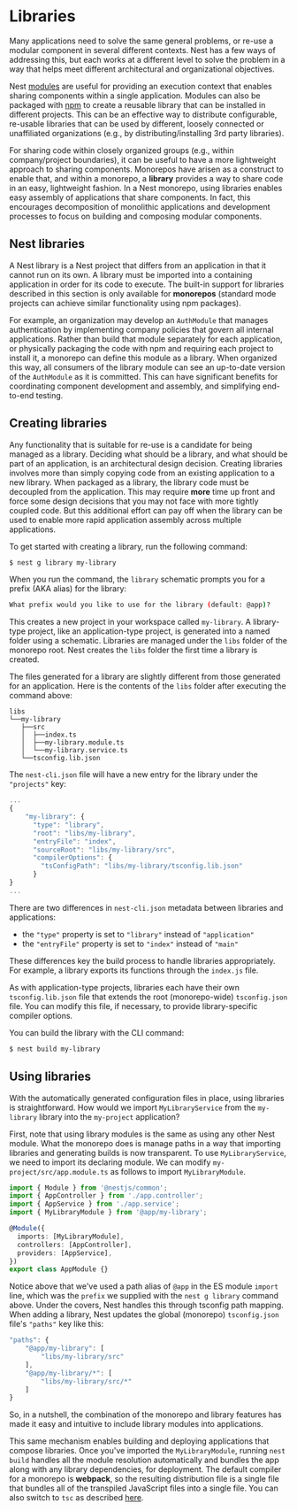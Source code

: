 # Libraries

Many applications need to solve the same general problems, or re-use a modular component in several different contexts. Nest has a few ways of addressing this, but each works at a different level to solve the problem in a way that helps meet different architectural and organizational objectives.

Nest [modules](../overview/modules) are useful for providing an execution context that enables sharing components within a single application. Modules can also be packaged with [npm](https://npmjs.com) to create a reusable library that can be installed in different projects. This can be an effective way to distribute configurable, re-usable libraries that can be used by different, loosely connected or unaffiliated organizations (e.g., by distributing/installing 3rd party libraries).

For sharing code within closely organized groups (e.g., within company/project boundaries), it can be useful to have a more lightweight approach to sharing components. Monorepos have arisen as a construct to enable that, and within a monorepo, a **library** provides a way to share code in an easy, lightweight fashion. In a Nest monorepo, using libraries enables easy assembly of applications that share components. In fact, this encourages decomposition of monolithic applications and development processes to focus on building and composing modular components.

## Nest libraries

A Nest library is a Nest project that differs from an application in that it cannot run on its own. A library must be imported into a containing application in order for its code to execute. The built-in support for libraries described in this section is only available for **monorepos** (standard mode projects can achieve similar functionality using npm packages).

For example, an organization may develop an `AuthModule` that manages authentication by implementing company policies that govern all internal applications. Rather than build that module separately for each application, or physically packaging the code with npm and requiring each project to install it, a monorepo can define this module as a library. When organized this way, all consumers of the library module can see an up-to-date version of the `AuthModule` as it is committed. This can have significant benefits for coordinating component development and assembly, and simplifying end-to-end testing.

## Creating libraries

Any functionality that is suitable for re-use is a candidate for being managed as a library. Deciding what should be a library, and what should be part of an application, is an architectural design decision. Creating libraries involves more than simply copying code from an existing application to a new library. When packaged as a library, the library code must be decoupled from the application. This may require **more** time up front and force some design decisions that you may not face with more tightly coupled code. But this additional effort can pay off when the library can be used to enable more rapid application assembly across multiple applications.

To get started with creating a library, run the following command:

```bash
$ nest g library my-library
```

When you run the command, the `library` schematic prompts you for a prefix (AKA alias) for the library:

```bash
What prefix would you like to use for the library (default: @app)?
```

This creates a new project in your workspace called `my-library`.
A library-type project, like an application-type project, is generated into a named folder using a schematic. Libraries are managed under the `libs` folder of the monorepo root. Nest creates the `libs` folder the first time a library is created.

The files generated for a library are slightly different from those generated for an application. Here is the contents of the `libs` folder after executing the command above:

```
libs
└──my-library
   ├──src
   │  ├──index.ts
   │  ├──my-library.module.ts
   │  └──my-library.service.ts
   └──tsconfig.lib.json
```

The `nest-cli.json` file will have a new entry for the library under the `"projects"` key:

```js
...
{
    "my-library": {
      "type": "library",
      "root": "libs/my-library",
      "entryFile": "index",
      "sourceRoot": "libs/my-library/src",
      "compilerOptions": {
        "tsConfigPath": "libs/my-library/tsconfig.lib.json"
      }
}
...
```

There are two differences in `nest-cli.json` metadata between libraries and applications:

- the `"type"` property is set to `"library"` instead of `"application"`
- the `"entryFile"` property is set to `"index"` instead of `"main"`

These differences key the build process to handle libraries appropriately. For example, a library exports its functions through the `index.js` file.

As with application-type projects, libraries each have their own `tsconfig.lib.json` file that extends the root (monorepo-wide) `tsconfig.json` file. You can modify this file, if necessary, to provide library-specific compiler options.

You can build the library with the CLI command:

```bash
$ nest build my-library
```

## Using libraries

With the automatically generated configuration files in place, using libraries is straightforward. How would we import `MyLibraryService` from the `my-library` library into the `my-project` application?

First, note that using library modules is the same as using any other Nest module. What the monorepo does is manage paths in a way that importing libraries and generating builds is now transparent. To use `MyLibraryService`, we need to import its declaring module. We can modify `my-project/src/app.module.ts` as follows to import `MyLibraryModule`.

```ts
import { Module } from '@nestjs/common';
import { AppController } from './app.controller';
import { AppService } from './app.service';
import { MyLibraryModule } from '@app/my-library';

@Module({
  imports: [MyLibraryModule],
  controllers: [AppController],
  providers: [AppService],
})
export class AppModule {}
```

Notice above that we've used a path alias of `@app` in the ES module `import` line, which was the `prefix` we supplied with the `nest g library` command above. Under the covers, Nest handles this through tsconfig path mapping. When adding a library, Nest updates the global (monorepo) `tsconfig.json` file's `"paths"` key like this:

```js
"paths": {
    "@app/my-library": [
        "libs/my-library/src"
    ],
    "@app/my-library/*": [
        "libs/my-library/src/*"
    ]
}
```

So, in a nutshell, the combination of the monorepo and library features has made it easy and intuitive to include library modules into applications.

This same mechanism enables building and deploying applications that compose libraries. Once you've imported the `MyLibraryModule`, running `nest build` handles all the module resolution automatically and bundles the app along with any library dependencies, for deployment. The default compiler for a monorepo is **webpack**, so the resulting distribution file is a single file that bundles all of the transpiled JavaScript files into a single file. You can also switch to `tsc` as described [here](./monorepo#global-compiler-options).
